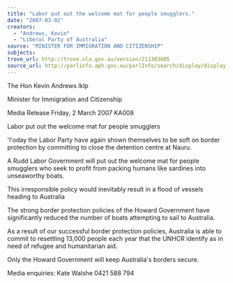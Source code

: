 ```yaml
---
title: "Labor put out the welcome mat for people smugglers."
date: "2007-03-02"
creators:
  - "Andrews, Kevin"
  - "Liberal Party of Australia"
source: "MINISTER FOR IMMIGRATION AND CITIZENSHIP"
subjects:
trove_url: http://trove.nla.gov.au/version/211303805
source_url: http://parlinfo.aph.gov.au/parlInfo/search/display/display.w3p;query=Id%3A%22media/pressrel/A1GM6%22
---
```


  The Hon Kevin Andrews lklp 

  Minister for Immigration and Citizenship 

  Media Release  Friday, 2 March 2007  KA008 

  Labor put out the welcome mat for people smugglers 

  'l'oday the Labor Party have again shown themselves to be soft on border protection  by committing to close the detention centre at Nauru. 

  A Rudd Labor Government will put out the welcome mat for people smugglers who  seek to profit from packing humans like sardines into unseaworthy boats. 

  This irresponsible policy would inevitably result in a flood of vessels heading to  Australia 

  The strong border protection policies of the Howard Government have significantly  reduced the number of boats attempting to sail to Australia. 

  As a result of our successful border protection policies, Australia is able to commit to  resettling 13,000 people each year that the UNHCR identify as in need of refugee and  humanitarian aid. 

  Only the Howard Government will keep Australia's borders secure. 

  Media enquiries: Kate Walshe 0421 588 794 

